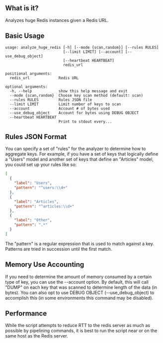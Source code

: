 What is it?
-----------

Analyzes huge Redis instances given a Redis URL.

Basic Usage
-----------

```
usage: analyze_huge_redis [-h] [--mode {scan,random}] [--rules RULES]
                          [--limit LIMIT] [--account] [--use_debug_object]
                          [--heartbeat HEARTBEAT]
                          redis_url

positional arguments:
  redis_url             Redis URL

optional arguments:
  -h, --help            show this help message and exit
  --mode {scan,random}  Choose key scan method (default: scan)
  --rules RULES         Rules JSON file
  --limit LIMIT         Limit number of keys to scan
  --account             Account # of bytes used
  --use_debug_object    Account for bytes using DEBUG OBJECT
  --heartbeat HEARTBEAT
                        Print to stdout every...
```

Rules JSON Format
-----------------

You can specify a set of "rules" for the analyzer to determine how to aggregate keys. For example, if you have a
set of keys that logically define a "Users" model and another set of keys that define an "Articles" model, you could
set up your rules like so:

```json
[
  {
    "label": "Users",
    "pattern": "^users:\\d+"
  },
  {
    "label": "Articles",
    "pattern": "^articles:\\d+"
  },
  {
    "label": "Other",
    "pattern": ".*"
  }
]
```

The "pattern" is a regular expression that is used to match against a key. Patterns are tried in succession until
the first match.

Memory Use Accounting
---------------------

If you need to determine the amount of memory consumed by a certain type of key, you can use the --account option.
By default, this will call "DUMP" on each key that was scanned to determine length of the data (in bytes). You can
also opt to use DEBUG OBJECT (--use_debug_object) to accomplish this (in some environments this command may
be disabled).

Performance
-----------

While the script attempts to reduce RTT to the redis server as much as possible by pipelining commands, it is best to run the script near or on the same host as the Redis server.

